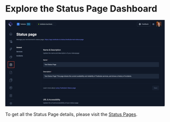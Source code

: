# Explore the Status Page Dashboard

![Status Page Dashboard](../img/status-page-dashboard-072024.png)

To get all the Status Page details, please visit the [Status Pages](../testkube-pro/articles/status-pages.md).